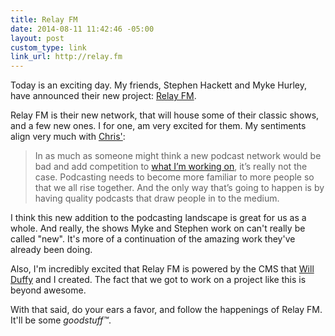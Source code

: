 ```yaml
---
title: Relay FM
date: 2014-08-11 11:42:46 -05:00
layout: post
custom_type: link
link_url: http://relay.fm
---
```


Today is an exciting day. My friends, Stephen Hackett and Myke Hurley, have announced their new project: [Relay FM](http://relay.fm).

Relay FM is their new network, that will house some of their classic shows, and a few new ones. I for one, am very excited for them. My sentiments align very much with [Chris'](http://www.chrisenns.com/2014/08/relay-fm/):

> In as much as some­one might think a new pod­cast net­work would be bad and add com­pe­ti­tion to [what I’m work­ing on](http://goodstuff.fm/), it’s really not the case. Pod­cast­ing needs to become more famil­iar to more peo­ple so that we all rise together. And the only way that’s going to hap­pen is by hav­ing qual­ity pod­casts that draw peo­ple in to the medium.

I think this new addition to the podcasting landscape is great for us as a whole. And really, the shows Myke and Stephen work on can't really be called "new". It's more of a continuation of the amazing work they've already been doing.

Also, I'm incredibly excited that Relay FM is powered by the CMS that [Will Duffy](https://twitter.com/willmanduffy) and I created. The fact that we got to work on a project like this is beyond awesome.

With that said, do your ears a favor, and follow the happenings of Relay FM. It'll be some *goodstuff™*.

